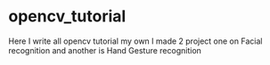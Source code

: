 # opencv_tutorial
Here I write all opencv tutorial my own
I made 2 project one on Facial recognition
and another is Hand Gesture recognition
